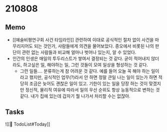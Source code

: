 # 210808

## Memo
- [[예술비평연구회 사건 타임라인]] 관련하여 이대로 공식적인 절차 없이 사건을 마무리지어도 되는 것인가, 사람들에게 의견을 물어보았다. 증오에서 비롯된 나의 판단이 관련 없는 사람들과 비교해 얼마나 벗어나 있는지, 알 수 있었다.
- 인간의 인생은 매일의 투두리스트가 쌓여서 결정되는 것 같다. 굳이 적어내지 않더라도, 하고싶은 일, 해야하는 일, 그런 것들이 모여 일상을 형성하는 것 같다.
	- 그런 일들.... 분류하는게 참 어려운 것 같다. 예를 들어 오늘 꼭 해야 하는 일이라고 했지만, 공식적인 업무(?)라서 안 하면 정말 큰일 나는 일이 있는가 하면 적당히 조금은 늦어도 괜찮은 일이 있고. 기한이 있는 일을 당장 하는 것이 맞겠지만 정신적, 물리적 여유에 따라서 일의 우선 순위도 항상 능동적으로 변하는 것 같다. 내가 집에 있는데 갑자기 뭘 나가서 처리할 수는 없잖아.


## Tasks
![[📍 TodoList#Today]]

